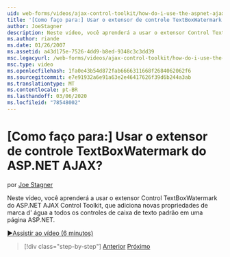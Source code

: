 ```yaml
---
uid: web-forms/videos/ajax-control-toolkit/how-do-i-use-the-aspnet-ajax-textboxwatermark-control-extender
title: '[Como faço para:] Usar o extensor de controle TextBoxWatermark do ASP.NET AJAX? | Microsoft Docs'
author: JoeStagner
description: Neste vídeo, você aprenderá a usar o extensor Control TextBoxWatermark do ASP.NET AJAX Control Toolkit, que adiciona novas propriedades de marca d' água a um...
ms.author: riande
ms.date: 01/26/2007
ms.assetid: a43d175e-7526-4dd9-b8ed-9348c3c3dd39
msc.legacyurl: /web-forms/videos/ajax-control-toolkit/how-do-i-use-the-aspnet-ajax-textboxwatermark-control-extender
msc.type: video
ms.openlocfilehash: 1fa0e43b54d872fab6666311668f2684062062f6
ms.sourcegitcommit: e7e91932a6e91a63e2e46417626f39d6b244a3ab
ms.translationtype: MT
ms.contentlocale: pt-BR
ms.lasthandoff: 03/06/2020
ms.locfileid: "78548002"
---
```

# <a name="how-do-i-use-the-aspnet-ajax-textboxwatermark-control-extender"></a>[Como faço para:] Usar o extensor de controle TextBoxWatermark do ASP.NET AJAX?

por [Joe Stagner](https://github.com/JoeStagner)

Neste vídeo, você aprenderá a usar o extensor Control TextBoxWatermark do ASP.NET AJAX Control Toolkit, que adiciona novas propriedades de marca d' água a todos os controles de caixa de texto padrão em uma página ASP.NET.

[&#9654;Assistir ao vídeo (6 minutos)](https://channel9.msdn.com/Blogs/ASP-NET-Site-Videos/how-do-i-use-the-aspnet-ajax-textboxwatermark-control-extender)

> [!div class="step-by-step"]
> [Anterior](how-do-i-use-the-aspnet-ajax-cascadingdropdown-control-extender.md)
> [Próximo](how-do-i-use-the-aspnet-ajax-popup-control-extender.md)
